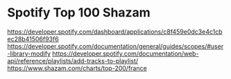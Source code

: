 # Spotify Top 100 Shazam 

https://developer.spotify.com/dashboard/applications/c8f459e0dc3e4c1cbec28b41506f93f6
https://developer.spotify.com/documentation/general/guides/scopes/#user-library-modify
https://developer.spotify.com/documentation/web-api/reference/playlists/add-tracks-to-playlist/
https://www.shazam.com/charts/top-200/france
